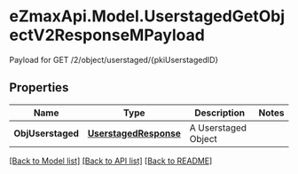 # eZmaxApi.Model.UserstagedGetObjectV2ResponseMPayload
Payload for GET /2/object/userstaged/{pkiUserstagedID}

## Properties

Name | Type | Description | Notes
------------ | ------------- | ------------- | -------------
**ObjUserstaged** | [**UserstagedResponse**](UserstagedResponse.md) | A Userstaged Object | 

[[Back to Model list]](../README.md#documentation-for-models) [[Back to API list]](../README.md#documentation-for-api-endpoints) [[Back to README]](../README.md)

